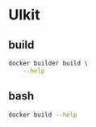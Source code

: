 # UIkit

## build
``` bash
docker builder build \
    --help
```

## bash
```bash
docker build --help
```